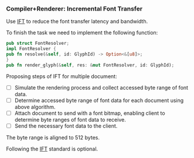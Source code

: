 ### **Compiler**+**Renderer**: Incremental Font Transfer

Use [IFT](https://www.w3.org/TR/IFT/) to reduce the font transfer latency and bandwidth.

To finish the task we need to implement the following function:

```rust
pub struct FontResolver;
impl FontResolver {
pub fn resolve(&self, id: GlyphId) -> Option<&[u8]>;
}
pub fn render_glyph(&self, res: &mut FontResolver, id: GlyphId);
```

Proposing steps of IFT for multiple document:

- [ ] Simulate the rendering process and collect accessed byte range of font data.
- [ ] Determine accessed byte range of font data for each document using above algorithm.
- [ ] Attach document to send with a font bitmap, enabling client to determine byte ranges of font data to receive.
- [ ] Send the necessary font data to the client.

The byte range is aligned to 512 bytes.

Following the [IFT](https://www.w3.org/TR/IFT/) standard is optional.
